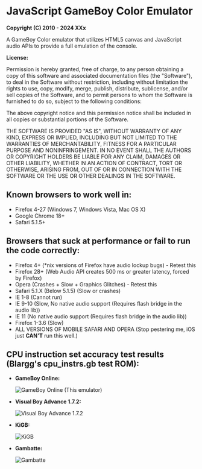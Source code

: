JavaScript GameBoy Color Emulator
=================================

**Copyright (C) 2010 - 2024 XXx**

A GameBoy Color emulator that utilizes HTML5 canvas and JavaScript audio APIs to provide a full emulation of the console.

**License:**

Permission is hereby granted, free of charge, to any person obtaining a copy of this software and associated documentation files (the "Software"), to deal in the Software without restriction, including without limitation the rights to use, copy, modify, merge, publish, distribute, sublicense, and/or sell copies of the Software, and to permit persons to whom the Software is furnished to do so, subject to the following conditions:

The above copyright notice and this permission notice shall be included in all copies or substantial portions of the Software.

THE SOFTWARE IS PROVIDED "AS IS", WITHOUT WARRANTY OF ANY KIND, EXPRESS OR IMPLIED, INCLUDING BUT NOT LIMITED TO THE WARRANTIES OF MERCHANTABILITY, FITNESS FOR A PARTICULAR PURPOSE AND NONINFRINGEMENT. IN NO EVENT SHALL THE AUTHORS OR COPYRIGHT HOLDERS BE LIABLE FOR ANY CLAIM, DAMAGES OR OTHER LIABILITY, WHETHER IN AN ACTION OF CONTRACT, TORT OR OTHERWISE, ARISING FROM, OUT OF OR IN CONNECTION WITH THE SOFTWARE OR THE USE OR OTHER DEALINGS IN THE SOFTWARE.

Known browsers to work well in:
-------------------------------

* Firefox 4-27 (Windows 7, Windows Vista, Mac OS X)
* Google Chrome 18+
* Safari 5.1.5+

Browsers that suck at performance or fail to run the code correctly:
--------------------------------------------------------------------

* Firefox 4+ (*nix versions of Firefox have audio lockup bugs) - Retest this
* Firefox 28+ (Web Audio API creates 500 ms or greater latency, forced by Firefox)
* Opera (Crashes + Slow + Graphics Glitches) - Retest this
* Safari 5.1.X (Below 5.1.5) (Slow or crashes)
* IE 1-8 (Cannot run)
* IE 9-10 (Slow, No native audio support (Requires flash bridge in the audio lib))
* IE 11 (No native audio support (Requires flash bridge in the audio lib))
* Firefox 1-3.6 (Slow)
* ALL VERSIONS OF MOBILE SAFARI AND OPERA (Stop pestering me, iOS just **CAN'T** run this well.)

CPU instruction set accuracy test results (Blargg's cpu_instrs.gb test ROM):
-----------------------------------------------------

* **GameBoy Online:**

	![GameBoy Online (This emulator)](http://i.imgur.com/ivs7F.png "Passes")
* **Visual Boy Advance 1.7.2:**

	![Visual Boy Advance 1.7.2](http://i.imgur.com/NYnYu.png "Fails")
* **KiGB:**

	![KiGB](http://i.imgur.com/eYHDH.png "Fails")
* **Gambatte:**

	![Gambatte](http://i.imgur.com/vGHFz.png "Passes")
